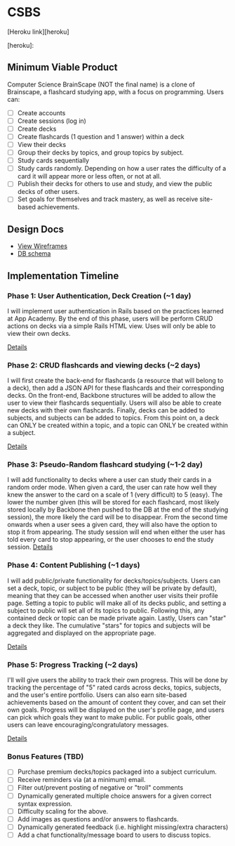 # CSBS

[Heroku link][heroku]

[heroku]:

## Minimum Viable Product
Computer Science BrainScape (NOT the final name) is a clone of Brainscape, a flashcard studying app,
with a focus on programming. Users can:

- [ ] Create accounts
- [ ] Create sessions (log in)
- [ ] Create decks
- [ ] Create flashcards (1 question and 1 answer) within a deck
- [ ] View their decks
- [ ] Group their decks by topics, and group topics by subject.
- [ ] Study cards sequentially
- [ ] Study cards randomly. Depending on how a user rates the difficulty of a card it will appear
more or less often, or not at all.
- [ ] Publish their decks for others to use and study, and view the public decks of other users.
- [ ] Set goals for themselves and track mastery, as well as receive site-based achievements.

## Design Docs
* [View Wireframes][views]
* [DB schema][schema]

[views]: ./docs/views.md
[schema]: ./docs/schema.md

## Implementation Timeline

### Phase 1: User Authentication, Deck Creation (~1 day)
I will implement user authentication in Rails based on the practices learned at
App Academy. By the end of this phase, users will be perform CRUD actions on decks via
a simple Rails HTML view. Uses will only be able to view their own decks.

[Details][phase-one]

### Phase 2: CRUD flashcards and viewing decks (~2 days)
I will first create the back-end for flashcards (a resource that will belong to a deck), then add a
JSON API for these flashcards and their corresponding decks. On the front-end, Backbone structures
will be added to allow the user to view their flashcards sequentially. Users will also be able to
create new decks with their own flashcards. Finally, decks can be added to subjects, and subjects
can be added to topics. From this point on, a deck can ONLY be created within a topic, and a topic
can ONLY be created within a subject.

[Details][phase-two]

### Phase 3: Pseudo-Random flashcard studying (~1-2 day)
I will add functionality to decks where a user can study their cards in a random order mode.
When given a card, the user can rate how well they knew the answer to the card on a scale of 1 (very
difficult) to 5 (easy). The lower the number given (this will be stored for each flashcard, most
likely stored locally by Backbone then pushed to the DB at the end of the studying session), the
more likely the card will be to disappear. From the second time onwards when a user sees a given
card, they will also have the option to stop it from appearing. The study session will end when
either the user has told every card to stop appearing, or the user chooses to end the study session.
[Details][phase-three]

### Phase 4: Content Publishing (~1 days)
I will add public/private functionality for decks/topics/subjects. Users can set a deck, topic, or
subject to be public (they will be private by default), meaning that they can be accessed when
another user visits their profile page. Setting a topic to public will make all of its decks
public, and setting a subject to public will set all of its topics to public. Following this, any
contained deck or topic can be made private again. Lastly, Users can "star" a deck they like. The
cumulative "stars" for topics and subjects will be aggregated and displayed on the appropriate page.

[Details][phase-four]

### Phase 5: Progress Tracking (~2 days)
I'll will give users the ability to track their own progress. This will be done by tracking the
percentage of "5" rated cards across decks, topics, subjects, and the user's entire portfolio. Users
can also earn site-based achievements based on the amount of content they cover, and can set their
own goals. Progress will be displayed on the user's profile page, and users can pick which goals
they want to make public. For public goals, other users can leave encouraging/congratulatory messages.

[Details][phase-five]

### Bonus Features (TBD)
- [ ] Purchase premium decks/topics packaged into a subject curriculum.
- [ ] Receive reminders via (at a minimum) email.
- [ ] Filter out/prevent posting of negative or "troll" comments
- [ ] Dynamically generated multiple choice answers for a given correct syntax expression.
- [ ] Difficulty scaling for the above.
- [ ] Add images as questions and/or answers to flashcards.
- [ ] Dynamically generated feedback (i.e. highlight missing/extra characters)
- [ ] Add a chat functionality/message board to users to discuss topics.

[phase-one]: ./docs/phases/phase1.md
[phase-two]: ./docs/phases/phase2.md
[phase-three]: ./docs/phases/phase3.md
[phase-four]: ./docs/phases/phase4.md
[phase-five]: ./docs/phases/phase5.md
